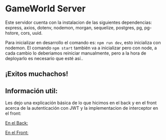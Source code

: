 # GameWorld Server
Este servidor cuenta con la instalacion de las siguientes dependencias:  express, axios, dotenv, nodemon, morgan, sequelize, postgres, pg, pg-hstore, cors, uuid.

Para inicializar en desarrollo el comando es: ```npm run dev```, esto inicializa con nodemon.
El comando ```npm start``` también va a inicializar pero con node, a cada cambio lo deberiamos reiniciar manualmente, pero a la hora de deployarlo es necesario que esté así..

## ¡Exitos muchachos!

## Información util:

Les dejo una explicación básica de lo que hicimos en el back y en el front acerca de la autenticación con JWT y la implementacion de interceptor en el front:

[En el Back: ](./Data/infoToken.md)

[En el Front: ](./Data/infoTokenFront.md)

